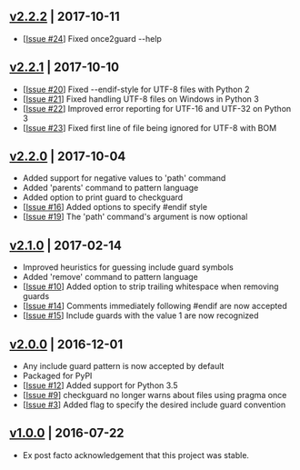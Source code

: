 ## [v2.2.2] | 2017-10-11
- [[Issue #24]] Fixed once2guard --help

## [v2.2.1] | 2017-10-10
- [[Issue #20]] Fixed --endif-style for UTF-8 files with Python 2
- [[Issue #21]] Fixed handling UTF-8 files on Windows in Python 3
- [[Issue #22]] Improved error reporting for UTF-16 and UTF-32 on Python 3
- [[Issue #23]] Fixed first line of file being ignored for UTF-8 with BOM

## [v2.2.0] | 2017-10-04
- Added support for negative values to 'path' command
- Added 'parents' command to pattern language
- Added option to print guard to checkguard
- [[Issue #16]] Added options to specify #endif style
- [[Issue #19]] The 'path' command's argument is now optional

## [v2.1.0] | 2017-02-14
- Improved heuristics for guessing include guard symbols
- Added 'remove' command to pattern language
- [[Issue #10]] Added option to strip trailing whitespace when removing guards
- [[Issue #14]] Comments immediately following #endif are now accepted
- [[Issue #15]] Include guards with the value 1 are now recognized

## [v2.0.0] | 2016-12-01
- Any include guard pattern is now accepted by default
- Packaged for PyPI
- [[Issue #12]] Added support for Python 3.5
- [[Issue #9]] checkguard no longer warns about files using pragma once
- [[Issue #3]] Added flag to specify the desired include guard convention

## [v1.0.0] | 2016-07-22
- Ex post facto acknowledgement that this project was stable.

[v2.2.2]: https://github.com/cgmb/guardonce/compare/v2.2.1...v2.2.2
[v2.2.1]: https://github.com/cgmb/guardonce/compare/v2.2.0...v2.2.1
[v2.2.0]: https://github.com/cgmb/guardonce/compare/v2.1.0...v2.2.0
[v2.1.0]: https://github.com/cgmb/guardonce/compare/v2.0.0...v2.1.0
[v2.0.0]: https://github.com/cgmb/guardonce/compare/v1.0.0...v2.0.0
[v1.0.0]: https://github.com/cgmb/guardonce/commits/v1.0.0
[Issue #3]: https://github.com/cgmb/guardonce/issues/3
[Issue #9]: https://github.com/cgmb/guardonce/issues/9
[Issue #10]: https://github.com/cgmb/guardonce/issues/10
[Issue #12]: https://github.com/cgmb/guardonce/issues/12
[Issue #14]: https://github.com/cgmb/guardonce/issues/14
[Issue #15]: https://github.com/cgmb/guardonce/issues/15
[Issue #16]: https://github.com/cgmb/guardonce/issues/16
[Issue #19]: https://github.com/cgmb/guardonce/issues/19
[Issue #20]: https://github.com/cgmb/guardonce/issues/20
[Issue #21]: https://github.com/cgmb/guardonce/issues/21
[Issue #22]: https://github.com/cgmb/guardonce/issues/22
[Issue #23]: https://github.com/cgmb/guardonce/issues/23
[Issue #24]: https://github.com/cgmb/guardonce/issues/24
